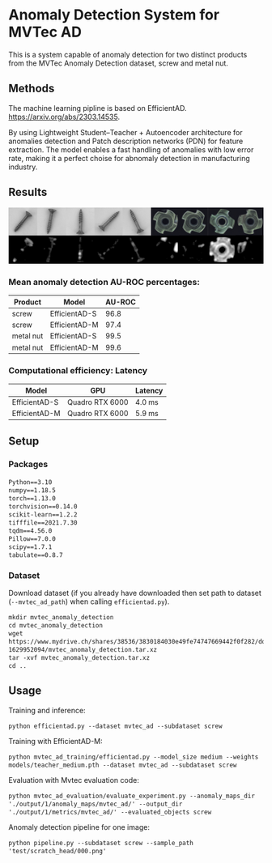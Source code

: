 # Anomaly Detection System for MVTec AD
This is a system capable of anomaly detection for two distinct products from the MVTec Anomaly Detection dataset, screw and metal nut.

## Methods 
The machine learning pipline is based on EfficientAD. https://arxiv.org/abs/2303.14535.

By using Lightweight Student–Teacher + Autoencoder architecture for anomalies detection and Patch description networks (PDN) for feature extraction. The model enables a fast handling of anomalies with low error rate, making it a perfect choise for abnomaly detection in manufacturing industry.


## Results

![alt text](https://github.com/Takigawashuangshui/AnomalyDetection/blob/main/example.png?raw=true)

### Mean anomaly detection AU-ROC percentages:

| Product       | Model          | AU-ROC         |
|---------------|----------------|----------------|
| screw         | EfficientAD-S  | 96.8           |
| screw         | EfficientAD-M  | 97.4           |
| metal nut     | EfficientAD-S  | 99.5           |
| metal nut     | EfficientAD-M  | 99.6           |



### Computational efficiency: Latency

| Model         | GPU             | Latency      |
|---------------|-----------------|--------------|
| EfficientAD-S | Quadro RTX 6000 | 4.0 ms       |
| EfficientAD-M | Quadro RTX 6000 | 5.9 ms       |



## Setup

### Packages

```
Python==3.10
numpy==1.18.5
torch==1.13.0
torchvision==0.14.0
scikit-learn==1.2.2
tifffile==2021.7.30
tqdm==4.56.0
Pillow==7.0.0
scipy==1.7.1
tabulate==0.8.7
```

### Dataset

Download dataset (if you already have downloaded then set path to dataset (`--mvtec_ad_path`) when calling `efficientad.py`).

```
mkdir mvtec_anomaly_detection
cd mvtec_anomaly_detection
wget https://www.mydrive.ch/shares/38536/3830184030e49fe74747669442f0f282/download/420938113-1629952094/mvtec_anomaly_detection.tar.xz
tar -xvf mvtec_anomaly_detection.tar.xz
cd ..
```


## Usage

Training and inference:

```
python efficientad.py --dataset mvtec_ad --subdataset screw
```
Training with EfficientAD-M:

```
python mvtec_ad_training/efficientad.py --model_size medium --weights models/teacher_medium.pth --dataset mvtec_ad --subdataset screw
```

Evaluation with Mvtec evaluation code:

```
python mvtec_ad_evaluation/evaluate_experiment.py --anomaly_maps_dir './output/1/anomaly_maps/mvtec_ad/' --output_dir './output/1/metrics/mvtec_ad/' --evaluated_objects screw
```

Anomaly detection pipeline for one image:

```
python pipeline.py --subdataset screw --sample_path 'test/scratch_head/000.png'
```